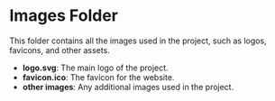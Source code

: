 # Images Folder

This folder contains all the images used in the project, such as logos, favicons, and other assets.

- **logo.svg**: The main logo of the project.
- **favicon.ico**: The favicon for the website.
- **other images**: Any additional images used in the project.
